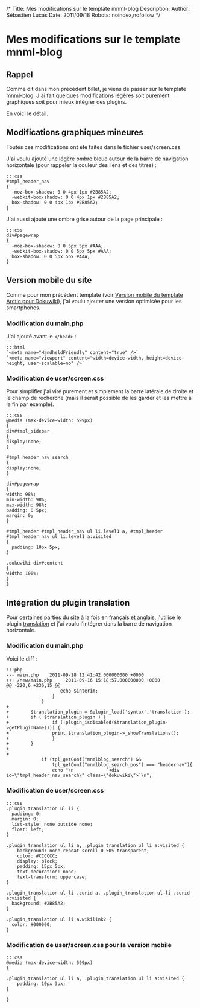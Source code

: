/*
Title: Mes modifications sur le template mnml-blog
Description: 
Author: Sébastien Lucas
Date: 2011/09/18
Robots: noindex,nofollow
*/
# Mes modifications sur le template mnml-blog

## Rappel
Comme dit dans mon précédent billet, je viens de passer sur le template [mnml-blog](http://www.dokuwiki.org/template:mnml-blog). J'ai fait quelques modifications légères soit purement graphiques soit pour mieux intégrer des plugins.

En voici le détail.

## Modifications graphiques mineures

Toutes ces modifications ont été faites dans le fichier user/screen.css.

J'ai voulu ajouté une légère ombre bleue autour de la barre de navigation horizontale (pour rappeler la couleur des liens et des titres) : 

	:::css
	#tmpl_header_nav
	{
	  -moz-box-shadow: 0 0 4px 1px #2B85A2;
	  -webkit-box-shadow: 0 0 4px 1px #2B85A2;
	  box-shadow: 0 0 4px 1px #2B85A2;
	}


J'ai aussi ajouté une ombre grise autour de la page principale :

	:::css
	div#pagewrap
	{
	  -moz-box-shadow: 0 0 5px 5px #AAA;
	  -webkit-box-shadow: 0 0 5px 5px #AAA;
	  box-shadow: 0 0 5px 5px #AAA;
	}


## Version mobile du site

Comme pour mon précédent template (voir [Version mobile du template Arctic pour Dokuwiki](fr/oss/dokuwiki-arctic-mobile)), j'ai voulu ajouter une version optimisée pour les smartphones.
### Modification du main.php

J'ai ajouté avant le `</head>` : 

	:::html
	`<meta name="HandheldFriendly" content="true" />`
	`<meta name="viewport" content="width=device-width, height=device-height, user-scalable=no" />`

### Modification de user/screen.css

Pour simplifier j'ai viré purement et simplement la barre latérale de droite et le champ de recherche (mais il serait possible de les garder et les mettre à la fin par exemple).

	:::css
	@media (max-device-width: 599px)
	{
	div#tmpl_sidebar
	{
	display:none;
	}
	
	#tmpl_header_nav_search
	{
	display:none;
	}
	
	div#pagewrap
	{
	width: 98%;
	min-width: 98%;
	max-width: 98%;
	padding: 0 5px;
	margin: 0;
	}
	
	#tmpl_header #tmpl_header_nav ul li.level1 a, #tmpl_header #tmpl_header_nav ul li.level1 a:visited
	{
	  padding: 10px 5px;
	}
	
	.dokuwiki div#content
	{
	width: 100%;
	}
	}

## Intégration du plugin translation

Pour certaines parties du site à la fois en français et anglais, j'utilise le plugin [translation](http://www.dokuwiki.org/plugin:translation) et j'ai voulu l'intégrer dans la barre de navigation horizontale.
### Modification du main.php

Voici le diff :

	:::php
	--- main.php    2011-09-18 12:41:42.000000000 +0000
	+++ /new/main.php     2011-09-16 15:18:57.000000000 +0000
	@@ -220,6 +236,15 @@
	                    echo $interim;
	                 }
	             }
	+
	+        $translation_plugin = &plugin_load('syntax','translation');
	+        if ( $translation_plugin ) {
	+                if (!plugin_isdisabled($translation_plugin->getPluginName())) {
	+                print $translation_plugin->_showTranslations();
	+                }
	+        }
	+
	+
	             if (tpl_getConf("mnmlblog_search") &&
	                 tpl_getConf("mnmlblog_search_pos") === "headernav"){
	                 echo "\n            `<div id=\"tmpl_header_nav_search\" class=\"dokuwiki\">`\n";

### Modification de user/screen.css

	:::css
	.plugin_translation ul li {
	  padding: 0;
	  margin: 0;
	  list-style: none outside none;
	  float: left;
	}
	
	.plugin_translation ul li a, .plugin_translation ul li a:visited {
	    background: none repeat scroll 0 50% transparent;
	    color: #CCCCCC;
	    display: block;
	    padding: 15px 5px;
	    text-decoration: none;
	    text-transform: uppercase;
	}
	
	.plugin_translation ul li .curid a, .plugin_translation ul li .curid a:visited {
	  background: #2B85A2;
	}
	
	.plugin_translation ul li a.wikilink2 {
	  color: #000000;
	}

### Modification de user/screen.css pour la version mobile

	:::css
	@media (max-device-width: 599px)
	{
	
	.plugin_translation ul li a, .plugin_translation ul li a:visited {
	    padding: 10px 3px;
	}
	
	}


